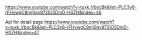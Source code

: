 https://www.youtube.com/watch?v=tuxk_VbocBk&list=PLC3y8-rFHvwgC9mj0qv972IO5DmD-H0ZH&index=46

Api for detail page https://www.youtube.com/watch?v=tuxk_VbocBk&list=PLC3y8-rFHvwgC9mj0qv972IO5DmD-H0ZH&index=47
 